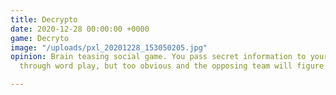 ```yaml
---
title: Decrypto
date: 2020-12-28 00:00:00 +0000
game: Decryto
image: "/uploads/pxl_20201228_153050205.jpg"
opinion: Brain teasing social game. You pass secret information to your team mates
  through word play, but too obvious and the opposing team will figure it out first!

---
```

